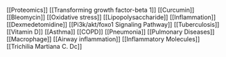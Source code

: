 [[Proteomics]]
[[Transforming growth factor-beta 1]]
[[Curcumin]]
[[Bleomycin]]
[[Oxidative stress]]
[[Lipopolysaccharide]]
[[Inflammation]]
[[Dexmedetomidine]]
[[Pi3k/akt/foxo1 Signaling Pathway]]
[[Tuberculosis]]
[[Vitamin D]]
[[Asthma]]
[[COPD]]
[[Pneumonia]]
[[Pulmonary Diseases]]
[[Macrophage]]
[[Airway inflammation]]
[[Inflammatory Molecules]]
[[Trichilia Martiana C. Dc]]
